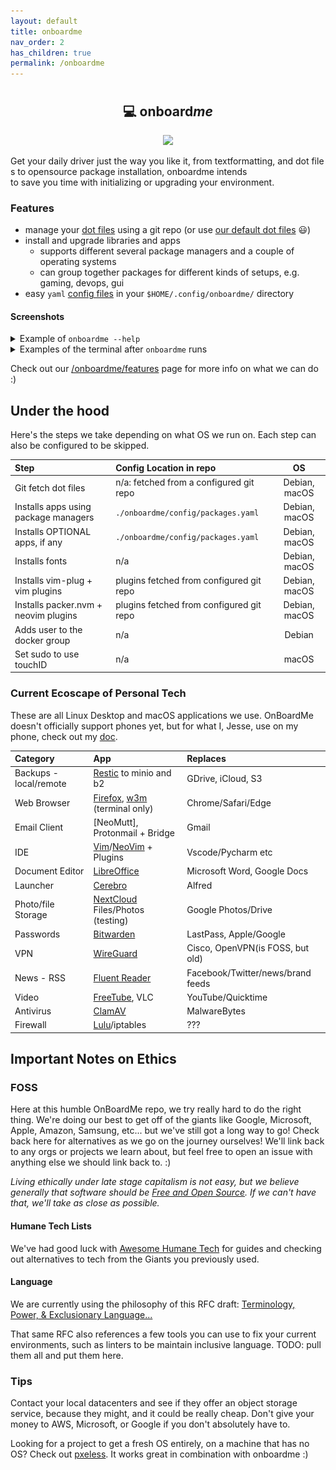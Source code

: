 ```yaml
---
layout: default
title: onboardme
nav_order: 2
has_children: true
permalink: /onboardme
---
```


<h2 align="center">
  <img
    src="https://raw.githubusercontent.com/catppuccin/catppuccin/main/assets/misc/transparent.png"
    height="30"
    width="0px"
  />
  💻 onboard<i>me</i>
  <img
    src="https://raw.githubusercontent.com/catppuccin/catppuccin/main/assets/misc/transparent.png"
    height="30"
    width="0px"
  />
</h2>
<p align="center">
  <a href="https://github.com/jessebot/onboardme/releases">
    <img src="https://img.shields.io/github/v/release/jessebot/onboardme?style=plastic&labelColor=484848&color=3CA324&logo=GitHub&logoColor=white">
  </a>
</p>

Get your daily driver just the way you like it, from textformatting, and dot files to opensource package installation, onboardme intends to save you time with initializing or upgrading your environment.

### Features
- manage your [dot files] using a git repo (or use [our default dot files] 😃)
- install and upgrade libraries and apps
  - supports different several package managers and a couple of operating systems
  - can group together packages for different kinds of setups, e.g. gaming, devops, gui
- easy `yaml` [config files](https://github.com/jessebot/onboardme#configuration) in your `$HOME/.config/onboardme/` directory

#### Screenshots

<details>
  <summary>Example of <code>onboardme --help</code></summary>

<p align="center" width="100%">
<a href="https://raw.githubusercontent.com/jessebot/onboardme/main/docs/onboardme/screenshots/help_text.svg">
<img src="./docs/onboardme/screenshots/help_text.svg" alt='screenshot of full output of onboardme --help'>
</a>
</p>

</details>

<details>
  <summary>Examples of the terminal after <code>onboardme</code> runs</summary>

<p align="center" width="100%">

### vim
<img width="90%" src='https://raw.githubusercontent.com/jessebot/onboardme/main/docs/onboardme/screenshots/vim_example_1.png' alt='screenshot of vim with colors'>

### Powerline and ls
<img width="90%" src='https://raw.githubusercontent.com/jessebot/onboardme/main/docs/onboardme/screenshots/ls_tree_examples.png' alt='screenshot of powerline and lsd'>

### Powerline with git
<img width="90%" src='https://raw.githubusercontent.com/jessebot/onboardme/main/docs/onboardme/screenshots/git_powerline_example.png' alt='screenshot of powerline and git colors'>

### Image and colors
<img width="90%" src='https://raw.githubusercontent.com/jessebot/onboardme/main/docs/onboardme/screenshots/image_in_terminal.png' alt='screenshot of color samples and image of dog using a computer using sixel'>

### Python virtual env in powerline and cat
<img width="90%" src='https://raw.githubusercontent.com/jessebot/onboardme/main/docs/onboardme/screenshots/python_virtual_env_example.png' alt='screenshot of using bat and python virtual env in powerline'>
</p>

</details>

Check out our [/onboardme/features](https://jessebot.github.io/onboardme/onboardme/features) page for more info on what we can do :)

## Under the hood

Here's the steps we take depending on what OS we run on. Each step can also be configured to be skipped.

| Step                                 | Config Location in repo                  |       OS      |
|:-------------------------------------|:-----------------------------------------|:-------------:|
| Git fetch dot files                  | n/a: fetched from a configured git repo  | Debian, macOS |
| Installs apps using package managers | `./onboardme/config/packages.yaml`       | Debian, macOS |
| Installs OPTIONAL apps, if any       | `./onboardme/config/packages.yaml`       | Debian, macOS |
| Installs fonts                       | n/a                                      | Debian, macOS |
| Installs vim-plug + vim plugins      | plugins fetched from configured git repo | Debian, macOS |
| Installs packer.nvm + neovim plugins | plugins fetched from configured git repo | Debian, macOS |
| Adds user to the docker group        | n/a                                      |     Debian    |
| Set sudo to use touchID              | n/a                                      |     macOS    |


### Current Ecoscape of Personal Tech

These are all Linux Desktop and macOS applications we use.
OnBoardMe doesn't officially support phones yet, but for what I, Jesse,
use on my phone, check out my [doc](/onboardme/os/android).

| Category               | App                                | Replaces                          |
|:-----------------------|:-----------------------------------|:----------------------------------|
| Backups - local/remote | [Restic] to minio and b2           | GDrive, iCloud, S3                |
| Web Browser            | [Firefox], [w3m] (terminal only)   | Chrome/Safari/Edge                |
| Email Client           | [NeoMutt], Protonmail + Bridge     | Gmail                             |
| IDE                    | [Vim]/[NeoVim] + Plugins           | Vscode/Pycharm etc                |
| Document Editor        | [LibreOffice]                      | Microsoft Word, Google Docs       |
| Launcher               | [Cerebro]                          | Alfred                            |
| Photo/file Storage     | [NextCloud] Files/Photos (testing) | Google Photos/Drive               |
| Passwords              | [Bitwarden]                        | LastPass, Apple/Google            |
| VPN                    | [WireGuard]                        | Cisco, OpenVPN(is FOSS, but old)  |
| News - RSS             | [Fluent Reader]                    | Facebook/Twitter/news/brand feeds |
| Video                  | [FreeTube], VLC                    | YouTube/Quicktime                 |
| Antivirus              | [ClamAV]                           | MalwareBytes                      |
| Firewall               | [Lulu]/iptables                    | ???                               |

## Important Notes on Ethics

### FOSS
Here at this humble OnBoardMe repo, we try really hard to do the right thing. We're doing our best to get off of the giants like Google, Microsoft, Apple, Amazon, Samsung, etc... but we've still got a long way to go! Check back here for alternatives as we go on the journey ourselves! We'll link back to any orgs or projects we learn about, but feel free to open an issue with anything else we should link back to. :)

  *Living ethically under late stage capitalism is not easy, but we believe generally that software should be [Free and Open Source](https://www.gnu.org/philosophy/free-sw.en.html). If we can't have that, we'll take as close as possible.*

#### Humane Tech Lists
We've had good luck with [Awesome Humane Tech](https://github.com/humanetech-community/awesome-humane-tech) for guides and checking out alternatives to tech from the Giants you previously used.

#### Language
We are currently using the philosophy of this RFC draft:
[Terminology, Power, & Exclusionary Language...](https://datatracker.ietf.org/doc/html/draft-knodel-terminology-10)

That same RFC also references a few tools you can use to fix your current environments, such as linters to be maintain inclusive language. TODO: pull them all and put them here.

### Tips
Contact your local datacenters and see if they offer an object storage service, because they might, and it could be really cheap. Don't give your money to AWS, Microsoft, or Google if you don't absolutely have to.

Looking for a project to get a fresh OS entirely, on a machine that has no OS?
Check out [pxeless](https://github.com/cloudymax/pxeless).
It works great in combination with onboardme :)

<!-- --------------- link references ---------------- -->

[Bitwarden]: https://bitwarden.com/ "bitwarden home page"
[Cerebro]: https://cerebroapp.com/ "cerebro home page"
[ClamAV]: https://www.clamav.net/ "clamav home page"
[Firefox]: https://www.mozilla.org/en-US/firefox "firefox home page"
[Fluent Reader]: https://hyliu.me/fluent-reader/ "fluent reader home page"
[FreeTube]: https://freetubeapp.io "freetube home page"
[LibreOffice]: https://www.libreoffice.org/ "libreoffice hom epage"
[Lulu]: https://objective-see.org/products/lulu.html "lulu home page"
[NeoVim]: https://neovim.org/ "neovim home page"
[NextCloud]: https://nextcloud.com/ "nextcloud home page"
[Restic]: https://restic.net/ "restic home page"
[Vim]: https://www.vim.org/ "vim home page"
[w3m]: https://w3m.sourceforge.net/ "w3m home page"
[WireGuard]: https://www.wireguard.com/ "wireguard home page"
[documentation]: https://jessebot.github.io/onboardme/onboardme "onboardme documentation"
[dot files]: https://en.wikipedia.org/wiki/Hidden_file_and_hidden_directory#Unix_and_Unix-like_environments "wiki entry for dot file explanation"
[our default dot files]: https://github.com/jessebot/dot_files "default dot files for onboardme"
[help text]: https://raw.githubusercontent.com/jessebot/onboardme/main/docs/onboardme/screenshots/help_text.svg "an svg of the command: onboardme --help"
[Getting Started Docs]: https://jessebot.github.io/onboardme/onboardme/getting-started "getting started documentation"
[XDG Base Directory Spec]: https://specifications.freedesktop.org/basedir-spec/latest/ar01s03.html
[vim-plug]: https://github.com/junegunn/vim-plug
[packer]: https://github.com/wbthomason/packer.nvim
